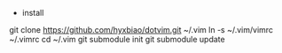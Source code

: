 * install

git clone https://github.com/hyxbiao/dotvim.git ~/.vim
ln -s ~/.vim/vimrc ~/.vimrc
cd ~/.vim
git submodule init
git submodule update
